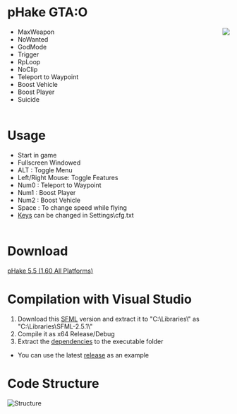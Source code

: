 # pHake GTA:O
<img align="right" src="https://user-images.githubusercontent.com/52607377/174328485-6f41f12a-e79a-457d-a565-b2bf6687166a.png">

- MaxWeapon<br/>
- NoWanted<br/>
- GodMode<br/>
- Trigger<br/>
- RpLoop<br/>
- NoClip<br/>
- Teleport to Waypoint<br/>
- Boost Vehicle<br/>
- Boost Player<br/>
- Suicide<br/>
⠀
# Usage
- Start in game<br/>
- Fullscreen Windowed<br/>
- ALT : Toggle Menu<br/>
- Left/Right Mouse: Toggle Features<br/>
- Num0 : Teleport to Waypoint<br/>
- Num1 : Boost Player<br/>
- Num2 : Boost Vehicle<br/>
- Space : To change speed while flying<br/>
- <a href="https://github.com/xhz8s/pHake/wiki/Keycodes">Keys</a> can be changed in Settings\cfg.txt<br/>
⠀
# Download
<a href="https://github.com/xhz8s/pHake/releases/download/5.5/pHake_5.5_1.60.zip">pHake 5.5 (1.60 All Platforms)</a>
⠀
# Compilation with Visual Studio
1. Download this <a href="https://www.sfml-dev.org/files/SFML-2.5.1-windows-vc15-64-bit.zip">SFML</a> version and extract it to  "C:\\Libraries\\" as "C:\\Libraries\\SFML-2.5.1\\"
2. Compile it as x64 Release/Debug
3. Extract the <a href="https://github.com/xhz8s/pHake/releases/download/0/dp.zip">dependencies</a> to the executable folder <br/>
- You can use the latest <a href="https://github.com/xhz8s/pHake/releases/download/5.5/pHake_5.5_1.60.zip">release</a> as an example
⠀
# Code Structure
![Structure](https://user-images.githubusercontent.com/52607377/173834870-a3e36182-bc2f-47c9-aef4-00e13a7d0e0f.png)
